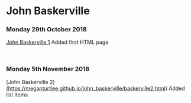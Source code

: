 # John Baskerville

### Monday 29th October 2018

[John Baskerville 1](https://meganturtlee.github.io/john_baskerville/baskerville1.html)
Added first HTML page

<br>

### Monday 5th November 2018

[John Baskerville 2]
(https://meganturtlee.github.io/john_baskerville/baskerville2.html) 
Added list items